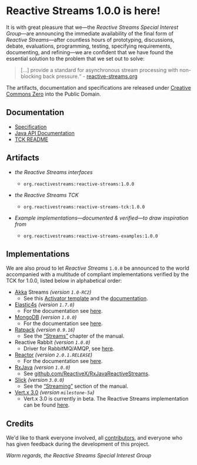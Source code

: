 Reactive Streams 1.0.0 is here!
===============================


It is with great pleasure that we—the *Reactive Streams Special Interest Group*—are announcing the immediate availability of the final form of _Reactive Streams_—after countless hours of prototyping, discussions, debate, evaluations, programming, testing, specifying requirements, documenting, and refining—we are confident that we have found the essential solution to the problem that we set out to solve:

> […] provide a standard for asynchronous stream processing with non-blocking back pressure.“ - [reactive-streams.org](http://www.reactive-streams.org)

The artifacts, documentation and specifications are released under [Creative Commons Zero](http://creativecommons.org/publicdomain/zero/1.0) into the Public Domain.

Documentation
-------------

* [Specification](https://github.com/reactive-streams/reactive-streams-jvm/tree/v1.0.0#specification)
* [Java API Documentation](http://www.reactive-streams.org/reactive-streams-1.0.0-javadoc)
* [TCK README](https://github.com/reactive-streams/reactive-streams-jvm/blob/v1.0.0/tck/README.md)

Artifacts
---------


* *the Reactive Streams interfaces*
  * `org.reactivestreams:reactive-streams:1.0.0`

* *the Reactive Streams TCK*
  * `org.reactivestreams:reactive-streams-tck:1.0.0`

* *Example implementations—documented & verified—to draw inspiration from*
  * `org.reactivestreams:reactive-streams-examples:1.0.0`
  


Implementations
---------------

We are also proud to let _Reactive Streams_ `1.0.0` be announced to the world accompanied with a multitude of compliant implementations verified by the TCK for 1.0.0, listed below in alphabetical order:

* [Akka](http://akka.io/) Streams *(version `1.0-RC2`)*
   * See this [Activator template](http://www.typesafe.com/activator/template/akka-stream-scala) and the [documentation](http://doc.akka.io/docs/akka-stream-and-http-experimental/1.0-RC2/index.html).
* [Elastic4s](https://github.com/sksamuel/elastic4s) *(version `1.7.0`)*
   * For the documentation see [here](https://github.com/sksamuel/elastic4s#elastic-reactive-streams).
* [MongoDB](http://mongodb.org) *(version `1.0.0`)*
   * For the documentation see [here](http://mongodb.github.io/mongo-java-driver-reactivestreams).
* [Ratpack](http://www.ratpack.io) *(version `0.9.16`)*
   * See the [“Streams”](http://www.ratpack.io/manual/current/streams.html) chapter of the manual.
* Reactive Rabbit *(version `1.0.0`)*
   * Driver for RabbitMQ/AMQP, see [here](https://github.com/ScalaConsultants/reactive-rabbit).
* [Reactor](http://projectreactor.io/) *(version `2.0.1.RELEASE`)*
   * For the documentation see [here](http://projectreactor.io/docs/reference/streams.html).
* [RxJava](http://reactivex.io/) *(version `1.0.0`)*
   * See [github.com/ReactiveX/RxJavaReactiveStreams](https://github.com/ReactiveX/RxJavaReactiveStreams).
* [Slick](http://slick.typesafe.com/) *(version `3.0.0`)*
   * See the [“Streaming”](http://slick.typesafe.com/doc/3.0.0/dbio.html#streaming) section of the manual.
* [Vert.x 3.0](http://vert-x3.github.io/) *(version `milestone-5a`)*
   * Vert.x 3.0 is currently in beta. The Reactive Streams implementation can be found [here](https://github.com/vert-x3/vertx-reactive-streams).
   
Credits
-------

We'd like to thank everyone involved, all [contributors](https://github.com/reactive-streams/reactive-streams-jvm/graphs/contributors), and everyone who has given feedback during the development of this project.

*Warm regards,
the Reactive Streams Special Interest Group*
